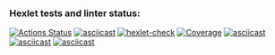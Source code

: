 ### Hexlet tests and linter status:
[![Actions Status](https://github.com/Gera-Bukhman/frontend-project-46/actions/workflows/hexlet-check.yml/badge.svg)](https://github.com/Gera-Bukhman/frontend-project-46/actions)
[![asciicast](https://asciinema.org/a/cc9yaql5seSaYQso5oW1ILAMf.svg)](https://asciinema.org/a/cc9yaql5seSaYQso5oW1ILAMf)
[![hexlet-check](https://github.com/Gera-Bukhman/frontend-project-46/actions/workflows/hexlet-check.yml/badge.svg)](https://github.com/Gera-Bukhman/frontend-project-46/actions/workflows/hexlet-check.yml)
[![Coverage](https://sonarcloud.io/api/project_badges/measure?project=Gera-Bukhman_frontend-project-46&metric=coverage)](https://sonarcloud.io/summary/new_code?id=Gera-Bukhman_frontend-project-46)
[![asciicast](https://asciinema.org/a/IuKlQmC01ipYUkanneybESmlL.svg)](https://asciinema.org/a/IuKlQmC01ipYUkanneybESmlL)
[![asciicast](https://asciinema.org/a/yNxmPhkacQtNgyc9kq5z55dni.svg)](https://asciinema.org/a/yNxmPhkacQtNgyc9kq5z55dni)
[![asciicast](https://asciinema.org/a/ZDYJjjVZvJTso0EFliPirVXsr.svg)](https://asciinema.org/a/ZDYJjjVZvJTso0EFliPirVXsr)